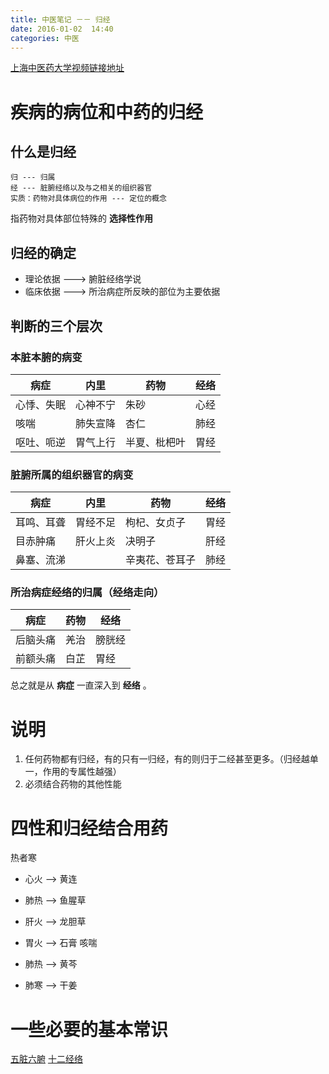 ```yaml
---
title: 中医笔记 －－ 归经
date: 2016-01-02  14:40
categories: 中医
---
```

[上海中医药大学视频链接地址](https://www.coursera.org/learn/zhong-yao-zhi-shi/lecture/bO9yy/2-1-3-zhong-yao-zhi-liao-ji-bing-de-ji-ben-yuan-li-san)

# 疾病的病位和中药的归经
## 什么是归经

	归 --- 归属
	经 --- 脏腑经络以及与之相关的组织器官
	实质：药物对具体病位的作用 --- 定位的概念

指药物对具体部位特殊的 **选择性作用**

## 归经的确定

+ 理论依据 ---> 腑脏经络学说
+ 临床依据 ---> 所治病症所反映的部位为主要依据
## 判断的三个层次
### 本脏本腑的病变

| 病症       | 内里       | 药物         | 经络 |
| ---  | --- | --- | --- |
| 心悸、失眠 | 心神不宁 | 朱砂         | 心经 |
| 咳喘       | 肺失宣降 | 杏仁         | 肺经 |
| 呕吐、呃逆 | 胃气上行 | 半夏、枇杷叶 | 胃经 |

### 脏腑所属的组织器官的病变

| 病症       | 内里     | 药物           | 经络 |
| --------- | ---------- | --------------| ------|
| 耳鸣、耳聋 | 胃经不足 | 枸杞、女贞子   | 胃经 |
| 目赤肿痛   | 肝火上炎 | 决明子         | 肝经 |
| 鼻塞、流涕 |          | 辛夷花、苍耳子 | 肺经   |

### 所治病症经络的归属（经络走向）
| 病症     | 药物 | 经络   |
| ------- | ------ | -------- |
| 后脑头痛 | 羌治 | 膀胱经 |
| 前额头痛 | 白芷 | 胃经     |

总之就是从 **病症** 一直深入到 **经络** 。

# 说明
1. 任何药物都有归经，有的只有一归经，有的则归于二经甚至更多。（归经越单一，作用的专属性越强）
2. 必须结合药物的其他性能

# 四性和归经结合用药
热者寒

  + 心火 --> 黄连
  + 肺热 --> 鱼腥草
  + 肝火 --> 龙胆草
  + 胃火 --> 石膏
咳喘

  + 肺热 --> 黄芩
  + 肺寒 --> 干姜

# 一些必要的基本常识
[五脏六腑](http://baike.baidu.com/link?url=k60kvJX-FqGxNLlKhoMCyiW0ze63q2oztCOcS5INPbczYHKXYIxjep-v5Sm4fmZ1T0W02UzVc81clKSrqU2Xia)
[十二经络](http://baike.baidu.com/link?url=1DHeWSWPFQYzW0x6QjcZabxLLlb0OfRnRif3OMFpGktuJXWPkxlL0xclQF_yl4bdJQE-u6VAtr2QkY2E2C4eYK)

